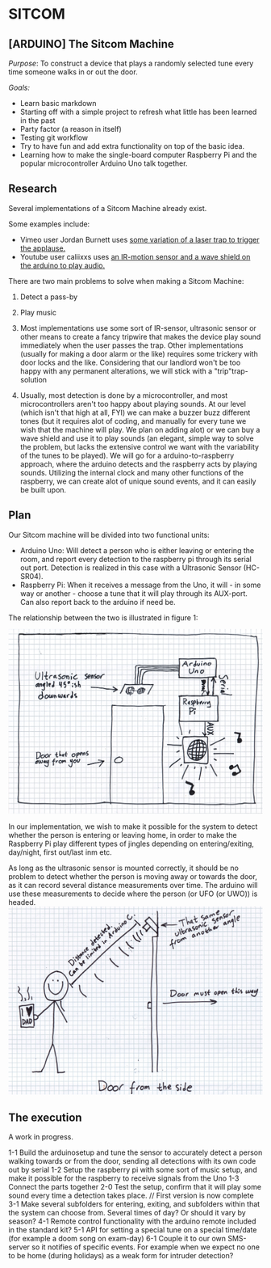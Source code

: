 # SITCOM
## [ARDUINO] The Sitcom Machine

_Purpose_: To construct a device that plays a randomly selected tune every time someone walks in or out the door.

_Goals:_
* Learn basic markdown
* Starting off with a simple project to refresh what little has been learned in the past
* Party factor (a reason in itself)
* Testing git workflow
* Try to have fun and add extra functionality on top of the basic idea.
* Learning how to make the single-board computer Raspberry Pi and the popular microcontroller Arduino Uno talk together.

## Research
Several implementations of a Sitcom Machine already exist. 

Some examples include:
* Vimeo user Jordan Burnett uses [some variation of a laser trap to trigger the applause.](https://vimeo.com/41861362)
* Youtube user caliixxs uses [an IR-motion sensor and a wave shield on the arduino to play audio.](https://www.youtube.com/watch?v=j8D8YjgnGR4)

There are two main problems to solve when making a Sitcom Machine:
1. Detect a pass-by
2. Play music

1. Most implementations use some sort of IR-sensor, ultrasonic sensor or other means to create a fancy tripwire that makes the device play sound immediately when the user passes the trap. Other implementations (usually for making a door alarm or the like) requires some trickery with door locks and the like. Considering that our landlord won't be too happy with any permanent alterations, we will stick with a "trip"trap-solution

2. Usually, most detection is done by a microcontroller, and most microcontrollers aren't too happy about playing sounds. At our level (which isn't that high at all, FYI) we can make a buzzer buzz different tones (but it requires alot of coding, and manually for every tune we wish that the machine will play. We plan on adding alot) or we can buy a wave shield and use it to play sounds (an elegant, simple way to solve the problem, but lacks the extensive control we want with the variability of the tunes to be played). We will go for a arduino-to-raspberry approach, where the arduino detects and the raspberry acts by playing sounds. Utilizing the internal clock and many other functions of the raspberry, we can create alot of unique sound events, and it can easily be built upon.


## Plan
Our Sitcom machine will be divided into two functional units:
* Arduino Uno: Will detect a person who is either leaving or entering the room, and report every detection to the raspberry pi through its serial out port. Detection is realized in this case with a Ultrasonic Sensor (HC-SR04). 
* Raspberry Pi: When it receives a message from the Uno, it will - in some way or another - choose a tune that it will play through its AUX-port. Can also report back to the arduino if need be.

The relationship between the two is illustrated in figure 1:

![Figure 1: Drawn schematic front](https://github.com/N35N0M/SITCOM/blob/master/images/Figure1.jpg)

In our implementation, we wish to make it possible for the system to detect whether the person is entering or leaving home, in order to make the Raspberry Pi play different types of jingles depending on entering/exiting, day/night, first out/last inm etc.

As long as the ultrasonic sensor is mounted correctly, it should be no problem to detect whether the person is moving away or towards the door, as it can record several distance measurements over time. The arduino will use these measurements to decide where the person (or UFO (or UWO)) is headed.
![Figure 2: Drawn schematic side](https://github.com/N35N0M/SITCOM/blob/master/images/Figure2.jpg)

## The execution
A work in progress.

1-1 Build the arduinosetup and tune the sensor to accurately detect a person walking towards or from the door, sending all detections with its own code out by serial
1-2 Setup the raspberry pi with some sort of music setup, and make it possible for the raspberry to receive signals from the Uno
1-3 Connect the parts together
2-0 Test the setup, confirm that it will play some sound every time a detection takes place.
// First version is now complete
3-1 Make several subfolders for entering, exiting, and subfolders within that the system can choose from. Several times of day? Or should it vary by season? 
4-1 Remote control functionality with the arduino remote included in the standard kit?
5-1 API for setting a special tune on a special time/date (for example a doom song on exam-day)
6-1 Couple it to our own SMS-server so it notifies of specific events. For example when we expect no one to be home (during holidays) as a weak form for intruder detection?
